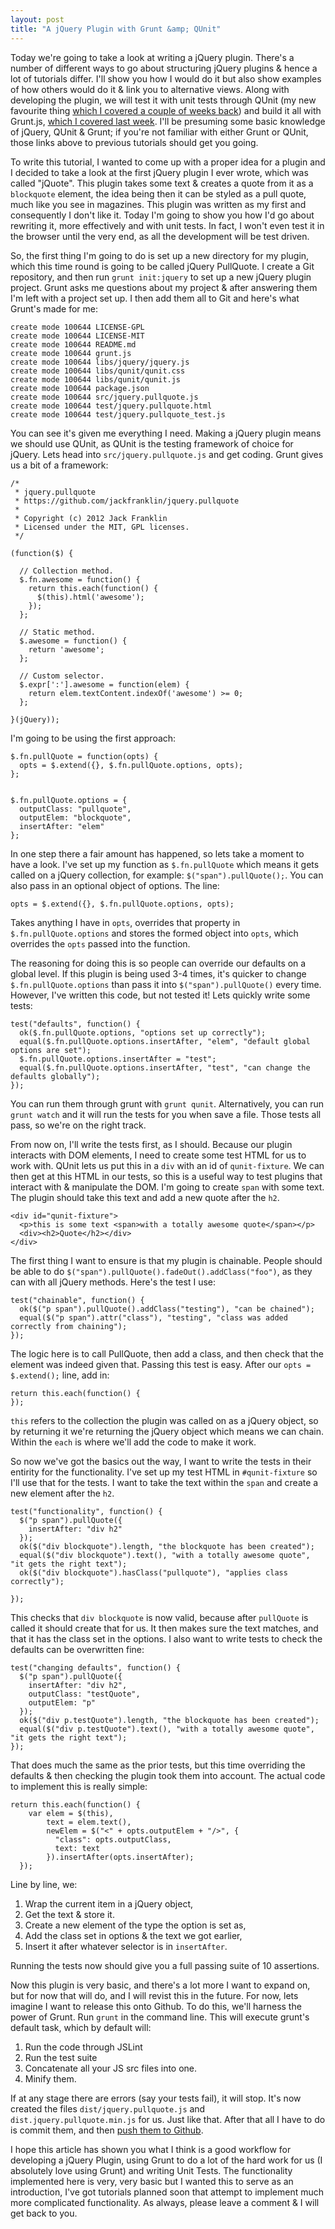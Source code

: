 ```yaml
---
layout: post
title: "A jQuery Plugin with Grunt &amp; QUnit"
---
```


Today we're going to take a look at writing a jQuery plugin. There's a number of different ways to go about structuring jQuery plugins & hence a lot of tutorials differ. I'll show you how I  would do it but also show examples of how others would do it & link you to alternative views. Along with developing  the plugin, we will test it with unit tests through QUnit (my new favourite thing [which I covered a couple of weeks back](http://javascriptplayground.com/blog/2012/04/javascript-testing-qunit-1)) and build it all with Grunt.js, [which I covered last week](http://javascriptplayground.com/blog/2012/04/grunt-js-command-line-tutorial). I'll be presuming some basic knowledge of jQuery, QUnit & Grunt; if you're not familiar with either Grunt or QUnit, those links above to previous tutorials should get you going.

To write this tutorial, I wanted to come up with a proper idea for a plugin and I decided to take a look at the first jQuery plugin I ever wrote, which was called "jQuote". This plugin takes some text & creates a quote from it as a `blockquote` element, the idea being then it can be styled as a pull quote, much like you see in magazines. This plugin was written as my first and consequently I don't like it. Today I'm going to show you how I'd go about rewriting it, more effectively and with unit tests. In fact, I won't even test it in the browser until the very end, as all the development will be test driven. 

So, the first thing I'm going to do is set up a new directory for my plugin, which this time round is going to be called jQuery PullQuote. I create a Git repository, and then run `grunt init:jquery` to set up a new jQuery plugin project. Grunt asks me questions about my project & after answering them I'm left with a project set up. I then add them all to Git and here's what Grunt's made for me:
	
	create mode 100644 LICENSE-GPL
	create mode 100644 LICENSE-MIT
	create mode 100644 README.md
	create mode 100644 grunt.js
	create mode 100644 libs/jquery/jquery.js
	create mode 100644 libs/qunit/qunit.css
	create mode 100644 libs/qunit/qunit.js
	create mode 100644 package.json
	create mode 100644 src/jquery.pullquote.js
	create mode 100644 test/jquery.pullquote.html
	create mode 100644 test/jquery.pullquote_test.js
	
You can see it's given me everything I need. Making a jQuery plugin means we should use QUnit, as QUnit is the testing framework of choice for jQuery. Lets head into `src/jquery.pullquote.js` and get coding. Grunt gives us a bit of a framework:

	/*
	 * jquery.pullquote
	 * https://github.com/jackfranklin/jquery.pullquote
	 *
	 * Copyright (c) 2012 Jack Franklin
	 * Licensed under the MIT, GPL licenses.
	 */
	
	(function($) {
	
	  // Collection method.
	  $.fn.awesome = function() {
	    return this.each(function() {
	      $(this).html('awesome');
	    });
	  };
	
	  // Static method.
	  $.awesome = function() {
	    return 'awesome';
	  };
	
	  // Custom selector.
	  $.expr[':'].awesome = function(elem) {
	    return elem.textContent.indexOf('awesome') >= 0;
	  };
	
	}(jQuery));
	
I'm going to be using the first approach:

	$.fn.pullQuote = function(opts) {
	  opts = $.extend({}, $.fn.pullQuote.options, opts);
	};
	
	
	$.fn.pullQuote.options = {
	  outputClass: "pullquote",
	  outputElem: "blockquote",
	  insertAfter: "elem"
	};
	

In one step there a fair amount has happened, so lets take a moment to have a look. I've set up my function as `$.fn.pullQuote` which means it gets called on a jQuery collection, for example: `$("span").pullQuote();`. You can also pass in an optional object of options. The line:

	opts = $.extend({}, $.fn.pullQuote.options, opts);
	
Takes anything I have in `opts`, overrides that property in `$.fn.pullQuote.options` and stores the formed object into `opts`, which overrides the `opts` passed into the function.

The reasoning for doing this is so people can override our defaults on a global level. If this plugin is being used 3-4 times, it's quicker to change `$.fn.pullQuote.options` than pass it into `$("span").pullQuote()` every time. However, I've written this code, but not tested it! Lets quickly write some tests:

	test("defaults", function() {
	  ok($.fn.pullQuote.options, "options set up correctly");
	  equal($.fn.pullQuote.options.insertAfter, "elem", "default global options are set");
	  $.fn.pullQuote.options.insertAfter = "test";
	  equal($.fn.pullQuote.options.insertAfter, "test", "can change the defaults globally");
	});
	
You can run them through grunt with `grunt qunit`. Alternatively, you can run `grunt watch` and it will run the tests for you when save a file. Those tests all pass, so we're on the right track.

From now on, I'll write the tests first, as I should. Because our plugin interacts with DOM elements, I need to create some test HTML for us to work with. QUnit lets us put this in a `div` with an id of `qunit-fixture`. We can then get at this HTML in our tests, so this is a useful way to test plugins that interact with & manipulate the DOM. I'm going to create `span` with some text. The plugin should take this text and add a new quote after the `h2`.

	<div id="qunit-fixture">
	  <p>this is some text <span>with a totally awesome quote</span></p>
	  <div><h2>Quote</h2></div>
	</div>
	
The first thing I want to ensure is that my plugin is chainable. People should be able to do `$("span").pullQuote().fadeOut().addClass("foo")`, as they can with all jQuery methods. Here's the test I use:

	test("chainable", function() {
	  ok($("p span").pullQuote().addClass("testing"), "can be chained");
	  equal($("p span").attr("class"), "testing", "class was added correctly from chaining");
	});
	
The logic here is to call PullQuote, then add a class, and then check that the element was indeed given that. Passing this test is easy. After our `opts = $.extend();` line, add in:

	return this.each(function() {
	});
	
`this` refers to the collection the plugin was called on as a jQuery object, so by returning it we're returning the jQuery object which means we can chain. Within the `each` is where we'll add the code to make it work.

So now we've got the basics out the way, I want to write the tests in their entirity for the functionality. I've set up my test HTML in `#qunit-fixture` so I'll use that for the tests. I want to take the text within the `span` and create a new element after the `h2`.

	test("functionality", function() {
	  $("p span").pullQuote({
	    insertAfter: "div h2"
	  });
	  ok($("div blockquote").length, "the blockquote has been created");
	  equal($("div blockquote").text(), "with a totally awesome quote", "it gets the right text");
	  ok($("div blockquote").hasClass("pullquote"), "applies class correctly");
	
	});

This checks that `div blockquote` is now valid, because after `pullQuote` is called it should create that for us. It then makes sure the text matches, and that it has the class set in the options. I also want to write tests to check the defaults can be overwritten fine:

	test("changing defaults", function() {
	  $("p span").pullQuote({
	    insertAfter: "div h2",
	    outputClass: "testQuote",
	    outputElem: "p"
	  });
	  ok($("div p.testQuote").length, "the blockquote has been created");
	  equal($("div p.testQuote").text(), "with a totally awesome quote", "it gets the right text");
	});
	
That does much the same as the prior tests, but this time overriding the defaults & then checking the plugin took them into account. The actual code to implement this is really simple:

	return this.each(function() {
	    var elem = $(this),
	        text = elem.text(),
	        newElem = $("<" + opts.outputElem + "/>", {
	          "class": opts.outputClass,
	          text: text
	        }).insertAfter(opts.insertAfter);
	  });
	  
Line by line, we:

1. Wrap the current item in a jQuery object,
2. Get the text & store it.
3. Create a new element of the type the option is set as,
4. Add the class set in options & the text we got earlier,
5. Insert it after whatever selector is in `insertAfter`.

Running the tests now should give you a full passing suite of 10 assertions.

Now this plugin is very basic, and there's a lot more I want to expand on, but for now that will do, and I will revist this in the future. For now, lets imagine I want to release this onto Github. To do this, we'll harness the power of Grunt. Run `grunt` in the command line. This will execute grunt's default task, which by default will:

1. Run the code through JSLint
2. Run the test suite
3. Concatenate all your JS src files into one.
4. Minify them.

If at any stage there are errors (say your tests fail), it will stop. It's now created the files `dist/jquery.pullquote.js` and `dist.jquery.pullquote.min.js` for us. Just like that. After that all I have to do is commit them, and then [push them to Github](https://github.com/jackfranklin/jquery.pullquote).

I hope this article has shown you what I think is a good workflow for developing a jQuery Plugin, using Grunt to do a lot of the hard work for us (I absolutely love using Grunt) and writing Unit Tests. The functionality implemented here is very, very basic but I wanted this to serve as an introduction, I've got tutorials planned soon that attempt to implement much more complicated functionality. As always, please leave a comment & I will get back to you.
